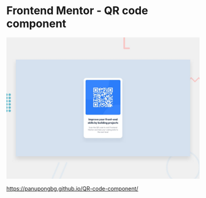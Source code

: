 # Frontend Mentor - QR code component

![Design preview for the QR code component coding challenge](./design/desktop-preview.jpg)

https://panupongbg.github.io/QR-code-component/
